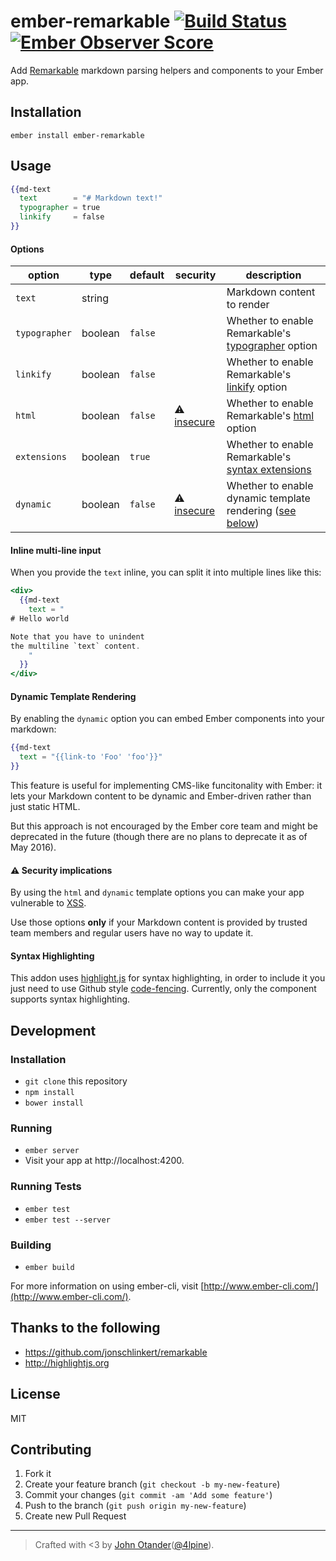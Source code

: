 # ember-remarkable [![Build Status](https://travis-ci.org/johnotander/ember-remarkable.svg?branch=master)](https://travis-ci.org/johnotander/ember-remarkable) [![Ember Observer Score](http://emberobserver.com/badges/ember-remarkable.svg)](http://emberobserver.com/addons/ember-remarkable)

Add [Remarkable](https://github.com/jonschlinkert/remarkable) markdown parsing helpers and
components to your Ember app.

## Installation

```
ember install ember-remarkable
```

## Usage

```hbs
{{md-text
  text        = "# Markdown text!"
  typographer = true
  linkify     = false
}}
```

#### Options

option        | type    | default | security                                             | description
------------- | ------- | ------- | ---------------------------------------------------- | -----------
`text`        | string  |         |                                                      | Markdown content to render
`typographer` | boolean | `false` |                                                      | Whether to enable Remarkable's [typographer](https://github.com/jonschlinkert/remarkable#constructor) option
`linkify`     | boolean | `false` |                                                      | Whether to enable Remarkable's [linkify](https://github.com/jonschlinkert/remarkable#constructor) option
`html`        | boolean | `false` | :warning: [insecure](#warning-security-implications) | Whether to enable Remarkable's [html](https://github.com/jonschlinkert/remarkable#constructor) option
`extensions`  | boolean | `true`  |                                                      | Whether to enable Remarkable's [syntax extensions](https://github.com/jonschlinkert/remarkable#constructor)
`dynamic`     | boolean | `false` | :warning: [insecure](#warning-security-implications) | Whether to enable dynamic template rendering ([see below](#dynamic-template-rendering))


#### Inline multi-line input

When you provide the `text` inline, you can split it into multiple lines like this:

```hbs
<div>
  {{md-text
    text = "
# Hello world

Note that you have to unindent
the multiline `text` content.
    "
  }}
</div>
```

#### Dynamic Template Rendering

By enabling the `dynamic` option you can embed Ember components into your markdown:

```hbs
{{md-text
  text = "{{link-to 'Foo' 'foo'}}"
}}
```

This feature is useful for implementing CMS-like funcitonality with Ember: it lets your Markdown content to be dynamic and Ember-driven rather than just static HTML.

But this approach is not encouraged by the Ember core team and might be deprecated in the future (though there are no plans to deprecate it as of May 2016).



#### :warning: Security implications

By using the `html` and `dynamic` template options you can make your app vulnerable to [XSS](https://en.wikipedia.org/wiki/Cross-site_scripting).

Use those options **only** if your Markdown content is provided by trusted team members and regular users have no way to update it.



#### Syntax Highlighting

This addon uses [highlight.js](http://highlightjs.org) for syntax highlighting, in order to include it
you just need to use Github style [code-fencing](https://help.github.com/articles/github-flavored-markdown/).
Currently, only the component supports syntax highlighting.

## Development

### Installation

* `git clone` this repository
* `npm install`
* `bower install`

### Running

* `ember server`
* Visit your app at http://localhost:4200.

### Running Tests

* `ember test`
* `ember test --server`

### Building

* `ember build`

For more information on using ember-cli, visit [http://www.ember-cli.com/](http://www.ember-cli.com/).

## Thanks to the following

* <https://github.com/jonschlinkert/remarkable>
* <http://highlightjs.org>

## License

MIT

## Contributing

1. Fork it
2. Create your feature branch (`git checkout -b my-new-feature`)
3. Commit your changes (`git commit -am 'Add some feature'`)
4. Push to the branch (`git push origin my-new-feature`)
5. Create new Pull Request

***

> Crafted with <3 by [John Otander](http://johnotander.com)([@4lpine](https://twitter.com/4lpine)).

